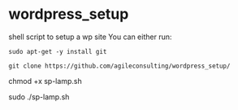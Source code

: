 # wordpress_setup
shell script to setup a wp site
You can either run:

	sudo apt-get -y install git

	git clone https://github.com/agileconsulting/wordpress_setup/
 chmod +x sp-lamp.sh
 

sudo ./sp-lamp.sh




 
